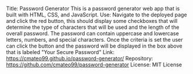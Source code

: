 Title: Password Generator
This is a password generator web app that is built with HTML, CSS, and JavaScript.
 Use:
 Navigate to the deployed page and click the red button, this should display some checkboxes that will determine the type of characters that will be used and the length of the overall password.
 The password can contain uppercase and lowercase letters, numbers, and special characters.
 Once the criteria is set the user can click the button and the password will be displayed in the box above that is labeled "Your Secure Password"
 Link: https://cmateo99.github.io/password-generator/
 Repository: https://github.com/cmateo99/password-generator
 License: MIT License